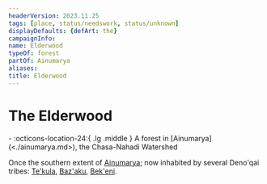 ```yaml
---
headerVersion: 2023.11.25
tags: [place, status/needswork, status/unknown]
displayDefaults: {defArt: the}
campaignInfo:
name: Elderwood
typeOf: forest
partOf: Ainumarya
aliases:
title: Elderwood
---
```

# The Elderwood
<div class="grid cards ext-narrow-margin ext-one-column" markdown>
-    :octicons-location-24:{ .lg .middle } A forest in [Ainumarya](<./ainumarya.md>), the Chasa-Nahadi Watershed  
</div>


Once the southern extent of [Ainumarya](<./ainumarya.md>); now inhabited by several Deno'qai tribes: [Te'kula](<../../groups/deno-qai/te-kula.md>), [Baz'aku](<../../groups/deno-qai/baz-aku.md>), [Bek'eni](<../../groups/deno-qai/bek-eni.md>).




